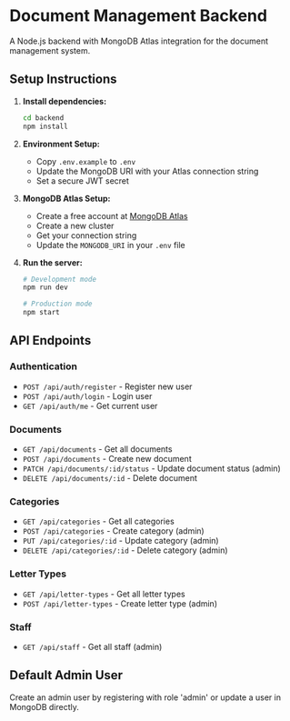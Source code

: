 
# Document Management Backend

A Node.js backend with MongoDB Atlas integration for the document management system.

## Setup Instructions

1. **Install dependencies:**
   ```bash
   cd backend
   npm install
   ```

2. **Environment Setup:**
   - Copy `.env.example` to `.env`
   - Update the MongoDB URI with your Atlas connection string
   - Set a secure JWT secret

3. **MongoDB Atlas Setup:**
   - Create a free account at [MongoDB Atlas](https://www.mongodb.com/cloud/atlas)
   - Create a new cluster
   - Get your connection string
   - Update the `MONGODB_URI` in your `.env` file

4. **Run the server:**
   ```bash
   # Development mode
   npm run dev
   
   # Production mode
   npm start
   ```

## API Endpoints

### Authentication
- `POST /api/auth/register` - Register new user
- `POST /api/auth/login` - Login user
- `GET /api/auth/me` - Get current user

### Documents
- `GET /api/documents` - Get all documents
- `POST /api/documents` - Create new document
- `PATCH /api/documents/:id/status` - Update document status (admin)
- `DELETE /api/documents/:id` - Delete document

### Categories
- `GET /api/categories` - Get all categories
- `POST /api/categories` - Create category (admin)
- `PUT /api/categories/:id` - Update category (admin)
- `DELETE /api/categories/:id` - Delete category (admin)

### Letter Types
- `GET /api/letter-types` - Get all letter types
- `POST /api/letter-types` - Create letter type (admin)

### Staff
- `GET /api/staff` - Get all staff (admin)

## Default Admin User

Create an admin user by registering with role 'admin' or update a user in MongoDB directly.
